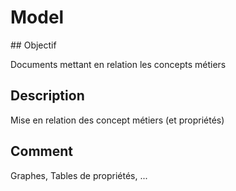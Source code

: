 # Model

## Objectif

Documents mettant en relation les concepts métiers

## Description

Mise en relation des concept métiers (et propriétés)

## Comment

Graphes, Tables de propriétés, ...